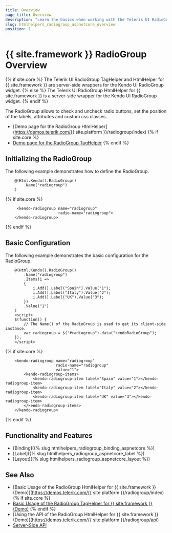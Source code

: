 ```yaml
---
title: Overview
page_title: Overview
description: "Learn the basics when working with the Telerik UI RadioGroup HtmlHelper for {{ site.framework }}."
slug: htmlhelpers_radiogroup_aspnetcore_overview
position: 1
---
```


# {{ site.framework }} RadioGroup Overview

{% if site.core %}
The Telerik UI RadioGroup TagHelper and HtmlHelper for {{ site.framework }} are server-side wrappers for the Kendo UI RadioGroup widget.
{% else %}
The Telerik UI RadioGroup HtmlHelper for {{ site.framework }} is a server-side wrapper for the Kendo UI RadioGroup widget.
{% endif %}

The RadioGroup allows to check and uncheck radio buttons, set the position of the labels, attributes and custom css classes.

* [Demo page for the RadioGroup HtmlHelper](https://demos.telerik.com/{{ site.platform }}/radiogroup/index)
{% if site.core %}
* [Demo page for the RadioGroup TagHelper](https://demos.telerik.com/aspnet-core/radiogroup/tag-helper)
{% endif %}

## Initializing the RadioGroup

The following example demonstrates how to define the RadioGroup.

```HtmlHelper
    @(Html.Kendo().RadioGroup()
        .Name("radiogroup")
    )
```
{% if site.core %}
```TagHelper
     <kendo-radiogroup name="radiogroup"
                       radio-name="radiogroup">
    </kendo-radiogroup>
```
{% endif %}

## Basic Configuration

The following example demonstrates the basic configuration for the RadioGroup.

```HtmlHelper
    @(Html.Kendo().RadioGroup()
        .Name("radiogroup")
        .Items(i =>
        {
            i.Add().Label("Spain").Value("1");
            i.Add().Label("Italy").Value("2");
            i.Add().Label("UK").Value("3");
        })
        .Value("1")
    )
    <script>
    $(function() {
        // The Name() of the RadioGroup is used to get its client-side instance.
        var radiogroup = $("#radiogroup").data("kendoRadioGroup");
    });
    </script>
```
{% if site.core %}
```TagHelper
    <kendo-radiogroup name="radiogroup"
                      radio-name="radiogroup"
                      value="1">
        <kendo-radiogroup-items>
            <kendo-radiogroup-item label="Spain" value="1"></kendo-radiogroup-item>
            <kendo-radiogroup-item label="Italy" value="2"></kendo-radiogroup-item>
            <kendo-radiogroup-item label="UK" value="3"></kendo-radiogroup-item>
        </kendo-radiogroup-items>
    </kendo-radiogroup>
```
{% endif %}

## Functionality and Features

* [Binding]({% slug htmlhelpers_radiogroup_binding_aspnetcore %})
* [Label]({% slug htmlhelpers_radiogroup_aspnetcore_label %})
* [Layout]({% slug htmlhelpers_radiogroup_aspnetcore_layout %})

## See Also

* [Basic Usage of the RadioGroup HtmlHelper for {{ site.framework }} (Demo)](https://demos.telerik.com/{{ site.platform }}/radiogroup/index)
{% if site.core %}
* [Basic Usage of the RadioGroup TagHelper for {{ site.framework }} (Demo)](https://demos.telerik.com/aspnet-core/radiogroup/tag-helper)
{% endif %}
* [Using the API of the RadioGroup HtmlHelper for {{ site.framework }} (Demo)](https://demos.telerik.com/{{ site.platform }}/radiogroup/api)
* [Server-Side API](/api/radiogroup)

